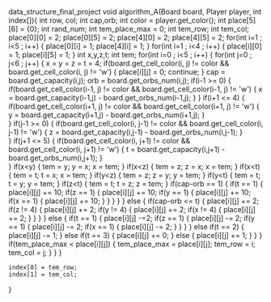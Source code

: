 data_structure_final_project
void algorithm_A(Board board, Player player, int index[]){
    int row, col;
    int cap,orb;
    int color = player.get_color();
    int place[5][6] = {0};
    int rand_num;
    int tem_place_max = 0;
    int tem_row;
    int tem_col;
    place[0][0] = 2;
    place[0][5] = 2;
    place[4][0] = 2;
    place[4][5] = 2;
    for(int i=1 ; i<5 ; i++)
    {
    	place[0][i] = 1;
    	place[4][i] = 1;
    }
    for(int i=1 ; i<4 ; i++)
    {
    	place[i][0] = 1;
    	place[i][5] = 1;
    }
    int x,y,z,t;
    int tem;
    for(int i=0 ; i<5 ; i++)
    {
    	for(int j=0 ; j<6 ; j++)
    	{
    		x = y = z = t = 4;
    		if(board.get_cell_color(i, j) != color && board.get_cell_color(i, j) != 'w')
    		{
    			place[i][j] = 0;
    			continue;
    		}
    		cap = board.get_capacity(i,j);
			orb = board.get_orbs_num(i,j);
    		if(i-1 >= 0)
			{
				if(board.get_cell_color(i-1, j) != color && board.get_cell_color(i-1, j) != 'w')
				{
					x = board.get_capacity(i-1,j) - board.get_orbs_num(i-1,j);
				}
			}
			if(i+1 <= 4)
			{
				if(board.get_cell_color(i+1, j) != color && board.get_cell_color(i+1, j) != 'w')
				{
					y = board.get_capacity(i+1,j) - board.get_orbs_num(i+1,j);
				}	
			}
			if(j-1 >= 0)
			{
				if(board.get_cell_color(i, j-1) != color && board.get_cell_color(i, j-1) != 'w')
				{
					z = board.get_capacity(i,j-1) - board.get_orbs_num(i,j-1);
				}	
			}
			if(j+1 <= 5)
			{
				if(board.get_cell_color(i, j+1) != color && board.get_cell_color(i, j+1) != 'w')
				{
					t = board.get_capacity(i,j+1) - board.get_orbs_num(i,j+1);
				}	
			}
			if(x<y)
			{
				tem = y;
				y = x;
				x = tem;
			}
			if(x<z)
			{
				tem = z;
				z = x;
				x = tem;
			}
			if(x<t)
			{
				tem = t;
				t = x;
				x = tem;
			}
			if(y<z)
			{
				tem = z;
				z = y;
				y = tem;
			}
			if(y<t)
			{
				tem = t;
				t = y;
				y = tem;
			}
			if(z<t)
			{
				tem = t;
				t = z;
				z = tem;
			}
			if(cap-orb == 1)
			{
				if(t == 1)
				{
					place[i][j] += 10;
					if(z == 1)
					{
						place[i][j] += 10;
						if(y == 1)
						{
							place[i][j] += 10;
							if(x == 1)
							{
								place[i][j] += 10;
							}
						}
					}
				}
			}
			else
			{
				if(cap-orb <= t)
				{
					place[i][j] += 2;
					if(z != 4)
					{
						place[i][j] += 2;
						if(y != 4)
						{
							place[i][j] += 2;
							if(x != 4)
							{
								place[i][j] += 2;
							}
						}
					}
				}
				else
				{
					if(t == 1)
					{
						place[i][j] -=2;
						if(z == 1)
						{
							place[i][j] -= 2;
							if(y == 1)
							{
								place[i][j] -= 2;
								if(x == 1)
								{
									place[i][j] -= 2;
								}
							}
						}
					}
					else if(t == 2)
					{
						place[i][j] -= 1;
					}
					else if(t == 3)
					{
						place[i][j] += 0;
					}
					else
					{
						place[i][j] += 1;
					}
				}
			}
			if(tem_place_max < place[i][j])
			{
				tem_place_max = place[i][j];
				tem_row = i;
    			tem_col = j;
			}
    	}
    }
	
    index[0] = tem_row;
    index[1] = tem_col;
}